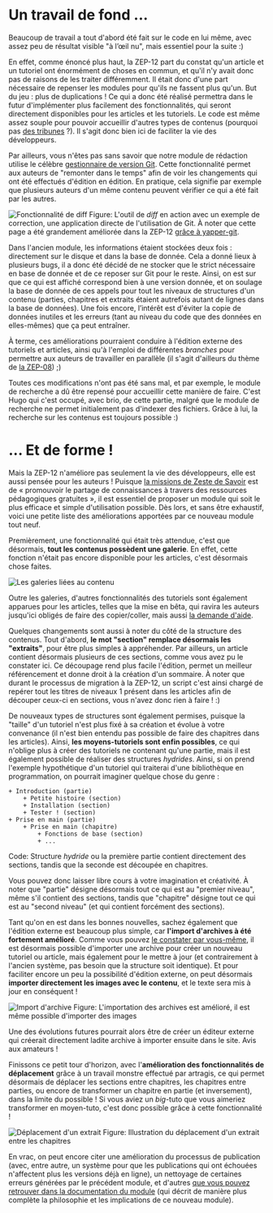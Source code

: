 # Un travail de fond ...

Beaucoup de travail a tout d'abord été fait sur le code en lui même, avec assez peu de résultat visible "à l’œil nu", mais essentiel pour la suite :)

En effet, comme énoncé plus haut, la ZEP-12 part du constat qu'un article et un tutoriel ont énormément de choses en commun, et qu'il n'y avait donc pas de raisons de les traiter différemment. Il était donc d'une part nécessaire de repenser les modules pour qu'ils ne fassent plus qu'un. But du jeu : plus de duplications ! Ce qui a donc été réalisé permettra dans le futur d'implémenter plus facilement des fonctionnalités, qui seront directement disponibles pour les articles et les tutoriels. Le code est même assez souple pour pouvoir accueillir d'autres types de contenus (pourquoi pas [des tribunes](https://zestedesavoir.com/forums/sujet/976/zep-13-tribune-libre/) ?). Il s'agit donc bien ici de faciliter la vie des développeurs.

Par ailleurs, vous n'êtes pas sans savoir que notre module de rédaction utilise le célèbre [gestionnaire de version Git](https://fr.wikipedia.org/wiki/Git). Cette fonctionnalité permet aux auteurs de "remonter dans le temps" afin de voir les changements qui ont été effectués d'édition en édition. En pratique, cela signifie par exemple que plusieurs auteurs d'un même contenu peuvent vérifier ce qui a été fait par les autres.

![Fonctionnalité de diff](http://zestedesavoir.com/media/galleries/1426/d78cdc66-bb0d-4afd-b1b8-06f5eade90b9.png.960x960_q85.png)
Figure: L'outil de *diff* en action avec un exemple de correction, une application directe de l'utilisation de Git. À noter que cette page a été grandement améliorée dans la ZEP-12 [grâce à yapper-git](https://github.com/artragis/zds-site/pull/215).

Dans l'ancien module, les informations étaient stockées deux fois : directement sur le disque et dans la base de donnée. Cela a donné lieux à plusieurs bugs, il a donc été décidé de ne stocker que le strict nécessaire en base de donnée et de ce reposer sur Git pour le reste. Ainsi, on est sur que ce qui est affiché correspond bien à une version donnée, et on soulage la base de donnée de ces appels pour tout les niveaux de structures d'un contenu (parties, chapitres et extraits étaient autrefois autant de lignes dans la base de données). Une fois encore, l’intérêt est d'éviter la copie de données inutiles et les erreurs (tant au niveau du code que des données en elles-mêmes) que ça peut entraîner.

À terme, ces améliorations pourraient conduire à l'édition externe des tutoriels et articles, ainsi qu'à l'emploi de différentes *branches* pour permettre aux auteurs de travailler en parallèle (il s'agit d'ailleurs du thème de [la ZEP-08](https://zestedesavoir.com/forums/sujet/724/zep-08-utilisation-de-git-pour-gerer-les-tutos-et-articles/)) ;)

Toutes ces modifications n'ont pas été sans mal, et par exemple, le module de recherche a dû être repensé pour accueillir cette manière de faire. C'est Hugo qui c'est occupé, avec brio, de cette partie, malgré que le module de recherche ne permet initialement pas d'indexer des fichiers. Grâce à lui, la recherche sur les contenus est toujours possible :)

# ... Et de forme !

Mais la ZEP-12 n'améliore pas seulement la vie des développeurs, elle est aussi pensée pour les auteurs ! Puisque [la missions de Zeste de Savoir](https://zestedesavoir.com/pages/association/) est de « promouvoir le partage de connaissances à travers des ressources pédagogiques gratuites », il est essentiel de proposer un module qui soit le plus efficace et simple d'utilisation possible. Dès lors, et sans être exhaustif, voici une petite liste des améliorations apportées par ce nouveau module tout neuf.

Premièrement, une fonctionnalité qui était très attendue, c'est que désormais, **tout les contenus possèdent une galerie**. En effet, cette fonction n'était pas encore disponible pour les articles, c'est désormais chose faites.

![Les galeries liées au contenu](http://zestedesavoir.com/media/galleries/1426/57b4587d-87b4-411b-91f9-4e616f78d683.png.960x960_q85.png)

Outre les galeries, d'autres fonctionnalités des tutoriels sont également apparues pour les articles, telles que la mise en bêta, qui ravira les auteurs jusqu'ici obligés de faire des copier/coller, mais aussi [la demande d'aide](https://zestedesavoir.com/contenus/aides/?type=article).

Quelques changements sont aussi à noter du côté de la structure des contenus. Tout d'abord, **le mot "section" remplace désormais les "extraits"**, pour être plus simples à appréhender. Par ailleurs, un article contient désormais plusieurs de ces sections, comme vous avez pu le constater ici. Ce découpage rend plus facile l'édition, permet un meilleur référencement et donne droit à la création d'un sommaire. À noter que durant le processus de migration à la ZEP-12, un script c'est ainsi chargé de repérer tout les titres de niveaux 1 présent dans les articles afin de découper ceux-ci en sections, vous n'avez donc rien à faire  ! :)

De nouveaux types de structures sont également permises, puisque la "taille" d'un tutoriel n'est plus fixé à sa création et évolue à votre convenance (il n'est bien entendu pas possible de faire des chapitres dans les articles). Ainsi, **les moyens-tutoriels sont enfin possibles**, ce qui n'oblige plus à créer des tutoriels ne contenant qu'une partie, mais il est également possible de réaliser des structures *hydrides*. Ainsi, si on prend l'exemple hypothétique d'un tutoriel qui traiterai d'une bibliothèque en programmation, on pourrait imaginer quelque chose du genre :

```
+ Introduction (partie)
    + Petite histoire (section)
    + Installation (section)
    + Tester ! (section)
+ Prise en main (partie)
    + Prise en main (chapitre)
        + Fonctions de base (section)
        + ...
```
Code: Structure *hydride* ou la première partie contient directement des sections, tandis que la seconde est découpée en chapitres.

Vous pouvez donc laisser libre cours à votre imagination et créativité. À noter que "partie" désigne désormais tout ce qui est au "premier niveau", même s'il contient des sections, tandis que "chapitre" désigne tout ce qui est au "second niveau" (et qui contient forcément des sections).

Tant qu'on en est dans les bonnes nouvelles, sachez également que l'édition externe est beaucoup plus simple, car **l'import d'archives à été fortement amélioré**. Comme vous pouvez [le constater par vous-même](https://zestedesavoir.com/contenus/importer/archive/nouveau/), il est désormais possible d'importer une archive pour créer un nouveau tutoriel ou article, mais également pour le mettre à jour (et contrairement à l'ancien système, pas besoin que la structure soit identique). Et pour faciliter encore un peu la possibilité d'édition externe, on peut désormais **importer directement les images avec le contenu**, et le texte sera mis à jour en conséquent !

![Import d'archive](http://zestedesavoir.com/media/galleries/1426/981c8b17-c1b9-4b09-a75a-caf3ee8f0c50.png.960x960_q85.png)
Figure: L'importation des archives est amélioré, il est même possible d'importer des images

Une des évolutions futures pourrait alors être de créer un éditeur externe qui créerait directement ladite archive à importer ensuite dans le site. Avis aux amateurs !

Finissons ce petit tour d'horizon, avec l'**amélioration des fonctionnalités de déplacement** grâce à un travail monstre effectué par artragis, ce qui permet désormais de déplacer les sections entre chapitres, les chapitres entre parties, ou encore de transformer un chapitre en partie (et inversement), dans la limite du possible ! Si vous aviez un *big*-tuto que vous aimeriez transformer en moyen-tuto, c'est donc possible grâce à cette fonctionnalité !

![Déplacement d'un extrait](http://zestedesavoir.com/media/galleries/1426/35575d94-9cd5-4da7-985e-c168a80a5eca.png.960x960_q85.jpg)
Figure: Illustration du déplacement d'un extrait entre les chapitres

En vrac, on peut encore citer une amélioration du processus de publication (avec, entre autre, un système pour que les publications qui ont échouées n'affectent plus les versions déjà en ligne), un nettoyage de certaines erreurs générées par le précédent module, et d'autres [que vous pouvez retrouver dans la documentation du module](http://zds-site.readthedocs.org/fr/latest/back-end/contents.html) (qui décrit de manière plus complète la philosophie et les implications de ce nouveau module).
